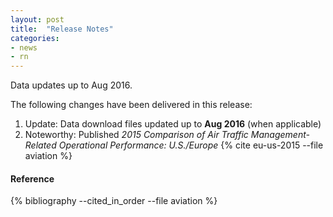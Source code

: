 ```yaml
---
layout: post
title:  "Release Notes"
categories:
- news
- rn
---
```


Data updates up to Aug 2016.

The following changes have been delivered in this release:

1. Update: Data download files updated up to **Aug 2016** (when applicable)
1. Noteworthy: Published *2015 Comparison of Air Traffic Management-Related Operational Performance: U.S./Europe*
   {% cite eu-us-2015 --file aviation  %}




#### Reference

{% bibliography --cited_in_order --file aviation %}
